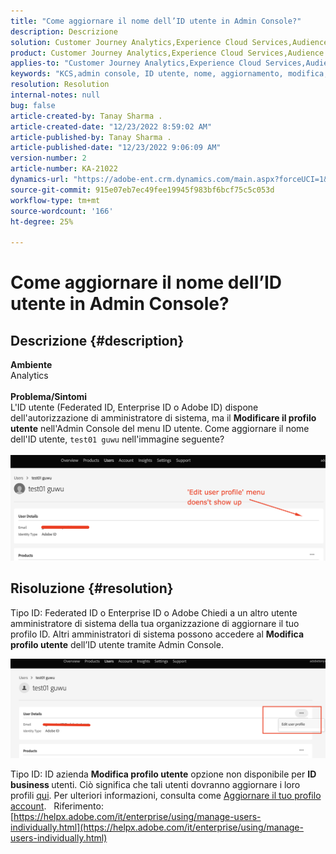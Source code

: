 ```yaml
---
title: "Come aggiornare il nome dell’ID utente in Admin Console?"
description: Descrizione
solution: Customer Journey Analytics,Experience Cloud Services,Audience Manager,Experience Cloud,Analytics,Target,Admin
product: Customer Journey Analytics,Experience Cloud Services,Audience Manager,Experience Cloud,Analytics,Target,Admin
applies-to: "Customer Journey Analytics,Experience Cloud Services,Audience Manager,Experience Cloud,Analytics,Target,Admin"
keywords: "KCS,admin console, ID utente, nome, aggiornamento, modifica, "
resolution: Resolution
internal-notes: null
bug: false
article-created-by: Tanay Sharma .
article-created-date: "12/23/2022 8:59:02 AM"
article-published-by: Tanay Sharma .
article-published-date: "12/23/2022 9:06:09 AM"
version-number: 2
article-number: KA-21022
dynamics-url: "https://adobe-ent.crm.dynamics.com/main.aspx?forceUCI=1&pagetype=entityrecord&etn=knowledgearticle&id=471ed805-a082-ed11-81ac-6045bd006239"
source-git-commit: 915e07eb7ec49fee19945f983bf6bcf75c5c053d
workflow-type: tm+mt
source-wordcount: '166'
ht-degree: 25%

---
```


# Come aggiornare il nome dell’ID utente in Admin Console?

## Descrizione {#description}

<b>Ambiente</b><br>Analytics<br> <br><b>Problema/Sintomi</b><br>L&#39;ID utente (Federated ID, Enterprise ID o Adobe ID) dispone dell&#39;autorizzazione di amministratore di sistema, ma il <b>Modificare il profilo utente</b> nell&#39;Admin Console del menu ID utente. Come aggiornare il nome dell&#39;ID utente, `test01 guwu` nell&#39;immagine seguente?<br>
<br>![](assets/___4a1ed805-a082-ed11-81ac-6045bd006239___.png)<br>

## Risoluzione {#resolution}


Tipo ID: Federated ID o Enterprise ID o Adobe Chiedi a un altro utente amministratore di sistema della tua organizzazione di aggiornare il tuo profilo ID. Altri amministratori di sistema possono accedere al <b>Modifica profilo utente</b> dell’ID utente tramite Admin Console.

![](assets/5d528b6b-4667-ed11-9561-6045bd006e5a.png)



Tipo ID: ID azienda <b>Modifica profilo utente</b> opzione non disponibile per <b>ID business </b>utenti. Ciò significa che tali utenti dovranno aggiornare i loro profili [qui](https://account.adobe.com/profile). Per ulteriori informazioni, consulta come [Aggiornare il tuo profilo account](https://helpx.adobe.com/it/manage-account/using/edit-adobe-account-personal-profile.html).
 
Riferimento:
[https://helpx.adobe.com/it/enterprise/using/manage-users-individually.html](https://helpx.adobe.com/it/enterprise/using/manage-users-individually.html)
